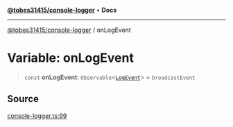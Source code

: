 [**@tobes31415/console-logger**](../README.md) • **Docs**

***

[@tobes31415/console-logger](../globals.md) / onLogEvent

# Variable: onLogEvent

> `const` **onLogEvent**: `Observable`\<[`LogEvent`](../interfaces/LogEvent.md)\> = `broadcastEvent`

## Source

[console-logger.ts:99](https://github.com/tobes31415/console-logger/blob/bd473304e43959621f0cdd9955fe885877f26fd3/src/console-logger.ts#L99)
